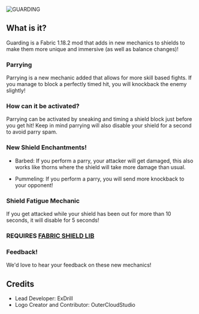 
![GUARDING](https://user-images.githubusercontent.com/72329798/162586175-66ab50f5-7814-490c-b150-14ec7e567dd3.png)

## What is it?

Guarding is a Fabric 1.18.2 mod that adds in new mechanics to shields to make them more unique and immersive (as well as balance changes)!

### Parrying

Parrying is a new mechanic added that allows for more skill based fights. If you manage to block a perfectly timed hit, you will knockback the enemy slightly!

### How can it be activated?

Parrying can be activated by sneaking and timing a shield block just before you get hit! Keep in mind parrying will also disable your shield for a second to avoid parry spam.

### New Shield Enchantments!

- Barbed: If you perform a parry, your attacker will get damaged, this also works like thorns where the shield will take more damage than usual.

- Pummeling: If you perform a parry, you will send more knockback to your opponent!

### Shield Fatigue Mechanic

If you get attacked while your shield has been out for more than 10 seconds, it will disable for 5 seconds!

### REQUIRES [FABRIC SHIELD LIB](https://www.curseforge.com/minecraft/mc-mods/fabric-shield-lib)

### Feedback!

We'd love to hear your feedback on these new mechanics!

## Credits

- Lead Developer: ExDrill
- Logo Creator and Contributor: OuterCloudStudio

